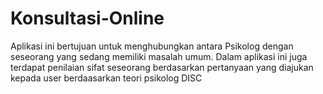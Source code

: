 # Konsultasi-Online
Aplikasi ini bertujuan untuk menghubungkan antara Psikolog dengan seseorang yang sedang memiliki masalah umum.
Dalam aplikasi ini juga terdapat penilaian sifat seseorang berdasarkan pertanyaan yang diajukan kepada user berdaasarkan teori psikolog DISC
